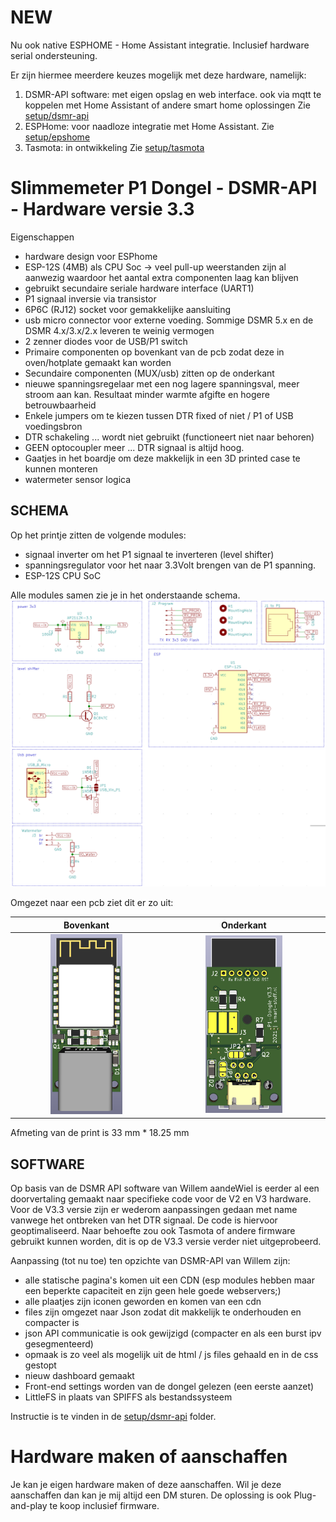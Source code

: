 # NEW

Nu ook native ESPHOME - Home Assistant integratie.
Inclusief hardware serial ondersteuning.

Er zijn hiermee meerdere keuzes mogelijk met deze hardware, namelijk:
1. DSMR-API software: met eigen opslag en web interface. ook via mqtt te koppelen met Home Assistant of andere smart home oplossingen Zie [setup/dsmr-api](setup/dsmr-api/README.md)
2. ESPHome: voor naadloze integratie met Home Assistant. Zie [setup/epshome](setup/esphome/README.md)
3. Tasmota: in ontwikkeling Zie [setup/tasmota](setup/tasmota/README.md)

# Slimmemeter P1 Dongel - DSMR-API - Hardware versie 3.3
Eigenschappen
- hardware design voor ESPhome
- ESP-12S (4MB) als CPU Soc -> veel pull-up weerstanden zijn al aanwezig waardoor het aantal extra componenten laag kan blijven
- gebruikt secundaire seriale hardware interface (UART1)
- P1 signaal inversie via transistor
- 6P6C (RJ12) socket voor gemakkelijke aansluiting
- usb micro connector voor externe voeding. Sommige DSMR 5.x en de DSMR 4.x/3.x/2.x leveren te weinig vermogen
- 2 zenner diodes voor de USB/P1 switch
- Primaire componenten op bovenkant van de pcb zodat deze in oven/hotplate gemaakt kan worden
- Secundaire componenten (MUX/usb) zitten op de onderkant
- nieuwe spanningsregelaar met een nog lagere spanningsval, meer stroom aan kan. Resultaat minder warmte afgifte en hogere betrouwbaarheid
- Enkele jumpers om te kiezen tussen DTR fixed of niet / P1 of USB voedingsbron
- DTR schakeling ... wordt niet gebruikt (functioneert niet naar behoren)
- GEEN optocoupler meer ... DTR signaal is altijd hoog.
- Gaatjes in het boardje om deze makkelijk in een 3D printed case te kunnen monteren
- watermeter sensor logica

## SCHEMA
Op het printje zitten de volgende modules:
- signaal inverter om het P1 signaal te inverteren (level shifter)
- spanningsregulator voor het naar 3.3Volt brengen van de P1 spanning.
- ESP-12S CPU SoC

Alle modules samen zie je in het onderstaande schema.
![Kicad schema](.github/images/v3.3-kicad-schema.png) 


Omgezet naar een pcb ziet dit er zo uit:

Bovenkant             |  Onderkant 
:-------------------------:|:-------------------------:
<img src=".github/images/v3.3-print-boven.png" width="50%"> |  <img src=".github/images/v3.3-print-onder.png" width="50%"> 

Afmeting van de print is 33 mm * 18.25 mm

## SOFTWARE
Op basis van de DSMR API software van Willem aandeWiel is eerder al een doorvertaling gemaakt naar specifieke code voor de V2 en V3 hardware. Voor de V3.3 versie zijn er wederom aanpassingen gedaan met name vanwege het ontbreken van het DTR signaal. De code is hiervoor geoptimaliseerd.
Naar behoefte zou ook Tasmota of andere firmware gebruikt kunnen worden, dit is op de V3.3 versie verder niet uitgeprobeerd.

Aanpassing (tot nu toe) ten opzichte van DSMR-API van Willem zijn:
- alle statische pagina's komen uit een CDN (esp modules hebben maar een beperkte capaciteit en zijn geen hele goede webservers;)
- alle plaatjes zijn  iconen geworden en komen van een cdn
- files zijn omgezet naar Json zodat dit makkelijk te onderhouden en compacter is
- json API communicatie is ook gewijzigd (compacter en als een burst ipv gesegmenteerd)
- opmaak is zo veel als mogelijk uit de html / js files gehaald en in de css gestopt
- nieuw dashboard gemaakt
- Front-end settings worden van de dongel gelezen (een eerste aanzet)
- LittleFS in plaats van SPIFFS als bestandssysteem

Instructie is te vinden in de [setup/dsmr-api](setup/dsmr-api/README.md) folder.

# Hardware maken of aanschaffen
Je kan je eigen hardware maken of deze aanschaffen. Wil je deze aanschaffen dan kan je mij altijd een DM sturen. De oplossing is ook Plug-and-play te koop inclusief firmware.